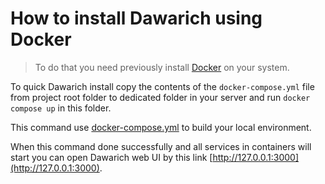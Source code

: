 # How to install Dawarich using Docker

> To do that you need previously install [Docker](https://docs.docker.com/get-docker/) on your system.

To quick Dawarich install copy the contents of the `docker-compose.yml` file from project root folder to dedicated folder in your server and run `docker compose up` in this folder.

This command use [docker-compose.yml](../docker-compose.yml) to build your local environment.

When this command done successfully and all services in containers will start you can open Dawarich web UI by this link [http://127.0.0.1:3000](http://127.0.0.1:3000).
